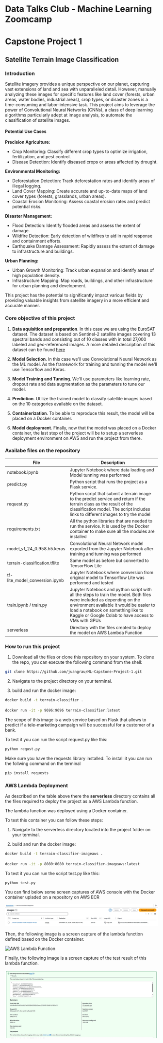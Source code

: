 # Data Talks Club - Machine Learning Zoomcamp
# Capstone Project 1

## Satellite Terrain Image Classification

### Introduction

Satellite imagery provides a unique perspective on our planet, capturing vast extensions of land and sea with unparalleled detail. However, manually analyzing these images for specific features like land cover (forests, urban areas, water bodies, industrial areas), crop types, or disaster zones is a time-consuming and labor-intensive task. This project aims to leverage the power of Convolutional Neural Networks (CNNs), a class of deep learning algorithms particularly adept at image analysis, to automate the classification of satellite images.

#### Potential Use Cases

**Precision Agriculture:**
- Crop Monitoring: Classify different crop types to optimize irrigation, fertilization, and pest control.
- Disease Detection: Identify diseased crops or areas affected by drought.

**Environmental Monitoring:**
- Deforestation Detection: Track deforestation rates and identify areas of illegal logging.
- Land Cover Mapping: Create accurate and up-to-date maps of land cover types (forests, grasslands, urban areas).
- Coastal Erosion Monitoring: Assess coastal erosion rates and predict potential risks.

**Disaster Management:**
- Flood Detection: Identify flooded areas and assess the extent of damage.
- Wildfire Detection: Early detection of wildfires to aid in rapid response and containment efforts.
- Earthquake Damage Assessment: Rapidly assess the extent of damage to infrastructure and buildings.

**Urban Planning:**
- Urban Growth Monitoring: Track urban expansion and identify areas of high population density.
- Infrastructure Mapping: Map roads, buildings, and other infrastructure for urban planning and development.

This project has the potential to significantly impact various fields by providing valuable insights from satellite imagery in a more efficient and accurate manner.

### Core objective of this project

1. **Data aquisition and preparation**. In this case we are using the EuroSAT dataset. The dataset is based on Sentinel-2 satellite images covering 13 spectral bands and consisting out of 10 classes with in total 27,000 labeled and geo-referenced images. A more detailed description of this dataset can be found [here]('https://github.com/phelber/eurosat')

2. **Model Selection**. In this case we'll use Convolutional Neural Network as the ML model. As the framework for training and tunning the model we'll use Tensorflow and Keras.

3. **Model Training and Tunning**. We'll use parameters like learning rate, dropout rate and data augmentation as the parameters to tune our model.

4. **Prediction**. Utilize the trained model to classify satellite images based on the 10 categories available on the dataset.

5. **Containerization**. To be able to reproduce this result, the model will be placed on a Docker container. 

6. **Model deployment**. Finally, now that the model was placed on a Docker container, the last step of the project will be to setup a serverless deployment environment on AWS and run the project from there.

### Availabe files on the repository

| File | Description |
| ----------- | ----------- |
| notebook.ipynb | Jupyter Notebook where data loading and Model tunning was performed |
| predict.py | Python script that runs the project as a Flask service. |
| request.py | Python script that submit a terrain image to the predict service and return if the terrain class as the result of the classification model. The script includes links to different images to try the model |
| requirements.txt | All the python libraries that are needed to run the service. It is used by the Docker container to make sure all the modules are installed |
| model_vf_24_0.958.h5.keras | Convolutional Neural Network model exported from the Jupyter Notebook after training and tunning was performed |
| terrain-classification.tflite | Same model as before but converted to TensorFlow Lite |
| tf-lite_model_conversion.ipynb | Jupyter Notebook where conversion from original model to Tensorflow Lite was performed and tested |
| train.ipynb / train.py | Jupyter Notebook and python script with all the steps to train the model. Both files were included as depending on the environment available it would be easier to load a notebook on something like to Kaggle or Google Colab to have access to VMs with GPUs |
| serverless | Directory with the files created to deploy the model on AWS Lambda Function | 

### How to run this project


1. Download all the files or clone this repository on your system. To clone the repo, you can execute the following command from the shell:

``` sh
git clone https://github.com/juangrau/ML-Capstone-Project-1.git
```

2. Navigate to the project directory on your terminal.

3. build and run the docker image:

``` sh
docker build -t terrain-classifier .

docker run -it -p 9696:9696 terrain-classifier:latest
```

The scope of this image is a web service based on Flask that allows to predict if a tele-marketing campaign will be successful for a customer of a bank.

To test it you can run the script request.py like this:

``` sh
python requst.py
```

Make sure you have the requests library installed. To install it you can run the follwing command on the terminal

``` sh
pip install requests
```

### AWS Lambda Deployment

As described on the table above there the **serverless** directory contains all the files required to deploy the project as a AWS Lambda function.

The lambda function was deployed using a Docker container.

To test this container you can follow these steps:

1. Navigate to the serverless directory located into the project folder on your terminal.

2. build and run the docker image:

``` sh
docker build -t terrain-classifier-imageaws .

docker run -it -p 8080:8080 terrain-classifier-imageaws:latest
```

To test it you can run the script test.py like this:

``` sh
python test.py
```

You can find below some screen captures of AWS console with the Docker container upladed on a repository on AWS ECR

![Docker container on AWS ECR](serverless/images/ecr.jpg)

Then, the following image is a screen capture of the lambda function defined based on the Docker container.

![AWS Lambda Function](serverless/images/lambda_fuction.jpg)

Finally, the following image is a screen capture of the test result of this lambda function.

![AWS Lambda Function - Test result](serverless/images/test-result.jpg)

